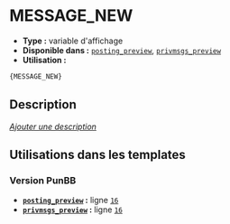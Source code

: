 # MESSAGE_NEW
* __Type :__ variable d'affichage
* __Disponible dans :__ [`posting_preview`](../tpl/var/posting_preview.md#readme), [`privmsgs_preview`](../tpl/var/privmsgs_preview.md#readme)
* __Utilisation :__

```html
{MESSAGE_NEW}
```

## Description
[*Ajouter une description*](https://fa-tvars.appspot.com/var/MESSAGE_NEW)

## Utilisations dans les templates

### Version PunBB
* __[`posting_preview`](../tpl/var/posting_preview.md#readme) :__ ligne [`16`](../tpl/src/punbb/posting_preview.tpl#L16)
* __[`privmsgs_preview`](../tpl/var/privmsgs_preview.md#readme) :__ ligne [`16`](../tpl/src/punbb/privmsgs_preview.tpl#L16)